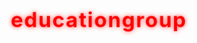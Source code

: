 # educationgroup

<!DOCTYPE html>
<html lang="en">
<head>
    <meta charset="UTF-8">
    <meta name="viewport" content="width=device-width, initial-scale=1.0">
    <title>Welcome to said community - Hacker Style</title>
    <link href="https://fonts.googleapis.com/css2?family=VT323&family=Share+Tech+Mono&display=swap" rel="stylesheet">
    <link rel="stylesheet" href="https://cdnjs.cloudflare.com/ajax/libs/font-awesome/6.0.0-beta3/css/all.min.css">
    <style>
        :root {
            --dark-background: #1a1a1a; /* Very dark background */
            --primary-red: #FF0000;    /* Original red for main accents */
            --neon-green: #00FF00;     /* Bright green for hover/focus */
            --text-color: #E0E0E0;     /* Light grey for general text */
            --input-bg: #2a2a2a;       /* Darker background for inputs */
            --border-color: #444444;   /* Dark grey border */
            --heading-color: #FF0000;  /* Red for main heading */
        }

        body {
            background-color: var(--dark-background);
            font-family: 'Share Tech Mono', monospace; /* Techy monospace font */
            display: flex;
            flex-direction: column;
            justify-content: center;
            align-items: center;
            min-height: 100vh;
            margin: 0;
            color: var(--text-color);
            text-align: center;
            padding: 20px;
            box-sizing: border-box;
            /* Subtle background pattern (optional, can be an image too) */
            background-image:
                linear-gradient(0deg, transparent 24%, rgba(30, 30, 30, 0.8) 25%, rgba(30, 30, 30, 0.8) 26%, transparent 27%, transparent 74%, rgba(30, 30, 30, 0.8) 75%, rgba(30, 30, 30, 0.8) 76%, transparent 77%, transparent),
                linear-gradient(90deg, transparent 24%, rgba(30, 30, 30, 0.8) 25%, rgba(30, 30, 30, 0.8) 26%, transparent 27%, transparent 74%, rgba(30, 30, 30, 0.8) 75%, rgba(30, 30, 30, 0.8) 76%, transparent 77%, transparent);
            background-size: 50px 50px;
        }

        .container {
            background-color: rgba(0, 0, 0, 0.7); /* More opaque dark background */
            padding: 40px 60px;
            border-radius: 10px;
            box-shadow: 0 0 20px rgba(0, 255, 0, 0.3), 0 0 40px rgba(255, 0, 0, 0.2); /* Neon glow effect */
            max-width: 650px;
            width: 100%;
            border: 1px solid var(--border-color); /* Subtle border */
            position: relative;
            overflow: hidden; /* For potential future glitch effects */
        }

        .container::before {
            content: '';
            position: absolute;
            top: 0;
            left: 0;
            right: 0;
            bottom: 0;
            border-radius: 10px;
            background: repeating-linear-gradient(-45deg,
                rgba(0, 255, 0, 0.05),
                rgba(0, 255, 0, 0.05) 2px,
                transparent 2px,
                transparent 4px
            );
            pointer-events: none; /* Allows clicks to pass through */
        }


        h1 {
            font-family: 'VT323', monospace; /* Pixelated/Retro font for main heading */
            color: var(--heading-color); /* Main heading in red */
            margin-bottom: 25px;
            font-size: 3em; /* Larger, more impactful */
            text-shadow: 0 0 10px rgba(255, 0, 0, 0.7); /* Red glow for heading */
            letter-spacing: 2px; /* Spaced out letters */
        }

        h1 .icon {
            color: var(--neon-green); /* Icon in neon green */
            margin-right: 15px;
            font-size: 1em;
            text-shadow: 0 0 8px var(--neon-green); /* Green glow for icon */
        }

        p {
            font-size: 1.1em;
            line-height: 1.6;
            margin-bottom: 30px;
            color: var(--text-color);
        }

        .form-section {
            background-color: rgba(40, 40, 40, 0.8); /* Slightly lighter dark background for form */
            padding: 30px;
            border-radius: 8px;
            margin-top: 25px;
            text-align: left;
            border: 1px solid var(--border-color);
        }

        .form-group {
            margin-bottom: 20px;
            position: relative; /* For icon positioning */
        }

        label {
            display: block;
            margin-bottom: 8px;
            font-weight: bold;
            color: var(--neon-green); /* Labels in neon green */
            font-family: 'VT323', monospace; /* Techy font for labels */
            font-size: 1.1em;
            letter-spacing: 1px;
            text-shadow: 0 0 5px rgba(0, 255, 0, 0.5);
        }

        .form-group i {
            position: absolute;
            left: 10px;
            top: 42px; /* Adjust based on input padding */
            color: var(--neon-green);
            font-size: 0.9em;
            pointer-events: none; /* Ensure clicks pass through icon to input */
        }

        input[type="text"],
        input[type="email"],
        input[type="tel"] {
            width: calc(100% - 40px); /* Adjust width for padding and icon */
            padding: 12px 15px 12px 35px; /* Left padding for icon */
            border: 1px solid var(--border-color);
            border-radius: 5px;
            background-color: var(--input-bg);
            color: var(--neon-green); /* Input text in green */
            font-size: 1em;
            font-family: 'Share Tech Mono', monospace;
            transition: border-color 0.3s ease, box-shadow 0.3s ease;
        }

        input[type="text"]:focus,
        input[type="email"]:focus,
        input[type="tel"]:focus {
            border-color: var(--neon-green); /* Green border on focus */
            outline: none;
            box-shadow: 0 0 10px rgba(0, 255, 0, 0.6); /* Green glow on focus */
            background-color: #3a3a3a; /* Slightly lighter dark on focus */
        }

        button {
            display: block;
            width: 100%;
            padding: 15px;
            background-color: var(--primary-red); /* Button base color is red */
            color: white;
            border: none;
            border-radius: 8px;
            font-size: 1.3em;
            font-family: 'VT323', monospace; /* Techy font for button */
            cursor: pointer;
            transition: background-color 0.3s ease, transform 0.2s ease, box-shadow 0.3s ease;
            margin-top: 30px;
            letter-spacing: 1px;
            text-shadow: 1px 1px 2px rgba(0,0,0,0.5);
            box-shadow: 0 0 10px rgba(255, 0, 0, 0.4); /* Red glow for button */
        }

        button:hover {
            background-color: var(--neon-green); /* Green on hover */
            color: black; /* Text becomes black on green background */
            transform: translateY(-2px); /* Slight lift effect */
            box-shadow: 0 0 15px rgba(0, 255, 0, 0.8); /* Stronger green glow on hover */
        }
    </style>
</head>
<body>
    <div class="container">
        <h1><i class="fas fa-terminal icon"></i>Welcome to **said community**!</h1>
        <p>
            <span style="color: var(--neon-green);">></span> Initializing connection...<br>
            <span style="color: var(--neon-green);">></span> Access granted.<br>
            <span style="color: var(--neon-green);">></span> Please authenticate by providing your credentials below.
        </p>

        <div class="form-section">
            <form action="#" method="POST">
                <div class="form-group">
                    <label for="fullName">Full Name:</label>
                    <i class="fas fa-user"></i>
                    <input type="text" id="fullName" name="fullName" placeholder="Enter your full alias" required>
                </div>

                <div class="form-group">
                    <label for="email">Email Address:</label>
                    <i class="fas fa-envelope"></i>
                    <input type="email" id="email" name="email" placeholder="e.g., ghost@domain.net" required>
                </div>

                <div class="form-group">
                    <label for="phone">Encrypted Contact:</label>
                    <i class="fas fa-phone-alt"></i>
                    <input type="tel" id="phone" name="phone" placeholder="e.g., +1.XXX.XXX.XXXX">
                </div>

                <div class="form-group">
                    <label for="address">Location Data (Optional):</label>
                    <i class="fas fa-map-marker-alt"></i>
                    <input type="text" id="address" name="address" placeholder="e.g., Undisclosed Location, Network">
                </div>

                <button type="submit">Transmit Data <i class="fas fa-arrow-circle-right"></i></button>
            </form>
        </div>
    </div>
</body>
</html>

